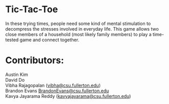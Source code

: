 # Tic-Tac-Toe

In these trying times, people need some kind of mental stimulation to decompress the stresses involved in everyday life. 
This game allows two close members of a household (most likely family members) to play a time-tested game and connect together.

# Contributors:
Austin Kim \
David Do \
Vibha Rajagopalan (vibha@csu.fullerton.edu) \
Brandon Evans BrandonEvans@csu.fullerton.edu \
Kavya Jayarama Reddy (kavyajayarama@csu.fullerton.edu)
